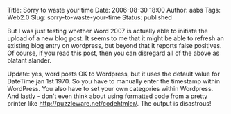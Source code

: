 Title: Sorry to waste your time
Date: 2006-08-30 18:00
Author: aabs
Tags: Web2.0
Slug: sorry-to-waste-your-time
Status: published

But I was just testing whether Word 2007 is actually able to initiate the upload of a new blog post. It seems to me that it might be able to refresh an existing blog entry on wordpress, but beyond that it reports false positives. Of course, if you read this post, then you can disregard all of the above as blatant slander.

Update: yes, word posts OK to Wordpress, but it uses the default value for DateTime jan 1st 1970. So you have to manually enter the timestamp within WordPress. You also have to set your own categories within Wordpress. And lastly - don't even think about using formatted code from a pretty printer like <http://puzzleware.net/codehtmler/>. The output is disastrous!
